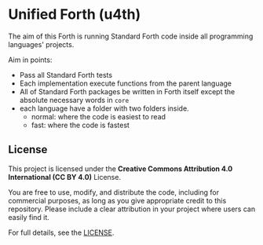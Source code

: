 # Unified Forth (u4th)

The aim of this Forth is running Standard Forth code inside all programming languages' projects.

Aim in points:
* Pass all Standard Forth tests
* Each implementation execute functions from the parent language
* All of Standard Forth packages be written in Forth itself except the absolute necessary words in `core`
* each language have a folder with two folders inside.
    * normal: where the code is easiest to read
    * fast: where the code is fastest


## License

This project is licensed under the **Creative Commons Attribution 4.0 International (CC BY 4.0)** License.

You are free to use, modify, and distribute the code, including for commercial purposes, as long as you give appropriate credit to this repository. Please include a clear attribution in your project where users can easily find it.

For full details, see the [LICENSE](./LICENSE).
